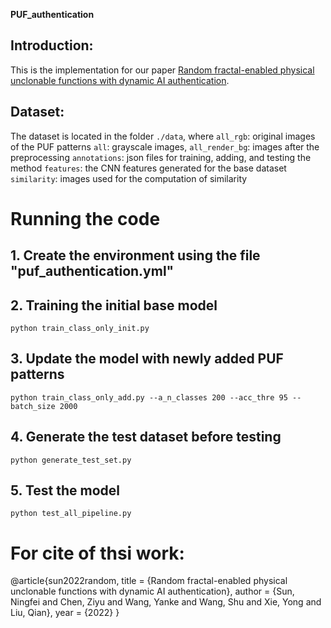 **PUF_authentication**

## Introduction:
This is the implementation for our paper [Random fractal-enabled physical unclonable functions with dynamic AI authentication](https://assets.researchsquare.com/files/rs-1886427/v1_covered.pdf?c=1663087331).

## Dataset:
The dataset is located in the folder `./data`, where 
`all_rgb`: original images of the PUF patterns
`all`: grayscale images, 
`all_render_bg`: images after the preprocessing 
`annotations`: json files for training, adding, and testing the method
`features`: the CNN features generated for the base dataset
`similarity`: images used for the computation of similarity

# Running the code
## 1. Create the environment using the file "puf_authentication.yml"

## 2. Training the initial base model
`python train_class_only_init.py`

## 3. Update the model with newly added PUF patterns
`python train_class_only_add.py --a_n_classes 200 --acc_thre 95 --batch_size 2000`

## 4. Generate the test dataset before testing
`python generate_test_set.py`

## 5. Test the model
`python test_all_pipeline.py`

# For cite of thsi work:

@article{sun2022random,
	title	=	{Random fractal-enabled physical unclonable functions with dynamic AI authentication},
	author	=	{Sun, Ningfei and Chen, Ziyu and Wang, Yanke and Wang, Shu and Xie, Yong and Liu, Qian},
	year	=	{2022}
}


 

	
